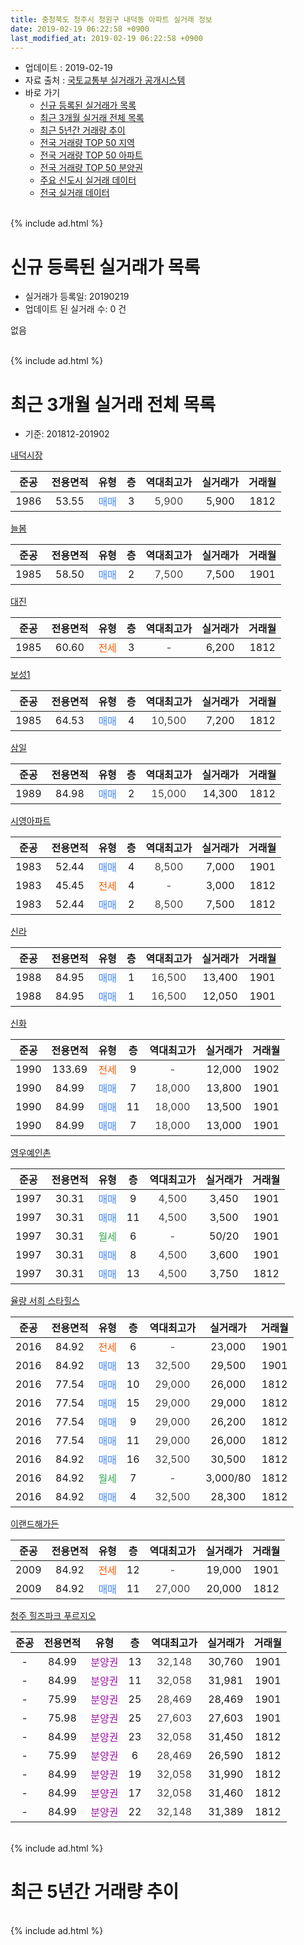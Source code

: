 ```yaml
---
title: 충청북도 청주시 청원구 내덕동 아파트 실거래 정보
date: 2019-02-19 06:22:58 +0900
last_modified_at: 2019-02-19 06:22:58 +0900
---
```


* 업데이트 : 2019-02-19
* 자료 출처 : [국토교통부 실거래가 공개시스템](http://rt.molit.go.kr)
* 바로 가기
    * [신규 등록된 실거래가 목록](#신규-등록된-실거래가-목록)
    * [최근 3개월 실거래 전체 목록](#최근-3개월-실거래-전체-목록)
    * [최근 5년간 거래량 추이](#최근-5년간-거래량-추이)
    * [전국 거래량 TOP 50 지역](https://ayogom.github.io/apt-trade-info/최근-3개월-전국에서-가장-거래가-많이-발생한-지역)
    * [전국 거래량 TOP 50 아파트](https://ayogom.github.io/apt-trade-info/최근-3개월-전국에서-가장-거래가-많이-발생한-아파트)
    * [전국 거래량 TOP 50 분양권](https://ayogom.github.io/apt-trade-info/최근-3개월-전국에서-가장-거래가-많이-발생한-분양권)
    * [주요 신도시 실거래 데이터](https://ayogom.github.io/apt-trade-info/주요-신도시)
    * [전국 실거래 데이터](https://ayogom.github.io/apt-trade-info/전국)
<br>
{% include ad.html %}
<br>

# 신규 등록된 실거래가 목록
* 실거래가 등록일: 20190219
* 업데이트 된 실거래 수: 0 건

없음

<br>
{% include ad.html %}
<br>

# 최근 3개월 실거래 전체 목록
* 기준: 201812-201902


[내덕시장](https://search.naver.com/search.naver?query=%EC%B6%A9%EC%B2%AD%EB%B6%81%EB%8F%84+%EC%B2%AD%EC%A3%BC%EC%8B%9C+%EC%B2%AD%EC%9B%90%EA%B5%AC+%EB%82%B4%EB%8D%95%EB%8F%99+%EB%82%B4%EB%8D%95%EC%8B%9C%EC%9E%A5)

|준공|전용면적|유형|층|역대최고가|실거래가|거래월|
|:---:|:---:|:---:|:---:|:---:|:---:|:---:|
|1986|53.55|<span style="color:#4285f3">매매</span>|3|<span style="color:#444444">5,900</span>|5,900|1812|

[늘봄](https://search.naver.com/search.naver?query=%EC%B6%A9%EC%B2%AD%EB%B6%81%EB%8F%84+%EC%B2%AD%EC%A3%BC%EC%8B%9C+%EC%B2%AD%EC%9B%90%EA%B5%AC+%EB%82%B4%EB%8D%95%EB%8F%99+%EB%8A%98%EB%B4%84)

|준공|전용면적|유형|층|역대최고가|실거래가|거래월|
|:---:|:---:|:---:|:---:|:---:|:---:|:---:|
|1985|58.50|<span style="color:#4285f3">매매</span>|2|<span style="color:#444444">7,500</span>|7,500|1901|

[대진](https://search.naver.com/search.naver?query=%EC%B6%A9%EC%B2%AD%EB%B6%81%EB%8F%84+%EC%B2%AD%EC%A3%BC%EC%8B%9C+%EC%B2%AD%EC%9B%90%EA%B5%AC+%EB%82%B4%EB%8D%95%EB%8F%99+%EB%8C%80%EC%A7%84)

|준공|전용면적|유형|층|역대최고가|실거래가|거래월|
|:---:|:---:|:---:|:---:|:---:|:---:|:---:|
|1985|60.60|<span style="color:#ff5a00">전세</span>|3|<span style="color:#444444">-</span>|6,200|1812|

[보성1](https://search.naver.com/search.naver?query=%EC%B6%A9%EC%B2%AD%EB%B6%81%EB%8F%84+%EC%B2%AD%EC%A3%BC%EC%8B%9C+%EC%B2%AD%EC%9B%90%EA%B5%AC+%EB%82%B4%EB%8D%95%EB%8F%99+%EB%B3%B4%EC%84%B11)

|준공|전용면적|유형|층|역대최고가|실거래가|거래월|
|:---:|:---:|:---:|:---:|:---:|:---:|:---:|
|1985|64.53|<span style="color:#4285f3">매매</span>|4|<span style="color:#444444">10,500</span>|7,200|1812|

[삼일](https://search.naver.com/search.naver?query=%EC%B6%A9%EC%B2%AD%EB%B6%81%EB%8F%84+%EC%B2%AD%EC%A3%BC%EC%8B%9C+%EC%B2%AD%EC%9B%90%EA%B5%AC+%EB%82%B4%EB%8D%95%EB%8F%99+%EC%82%BC%EC%9D%BC)

|준공|전용면적|유형|층|역대최고가|실거래가|거래월|
|:---:|:---:|:---:|:---:|:---:|:---:|:---:|
|1989|84.98|<span style="color:#4285f3">매매</span>|2|<span style="color:#444444">15,000</span>|14,300|1812|

[시영아파트](https://search.naver.com/search.naver?query=%EC%B6%A9%EC%B2%AD%EB%B6%81%EB%8F%84+%EC%B2%AD%EC%A3%BC%EC%8B%9C+%EC%B2%AD%EC%9B%90%EA%B5%AC+%EB%82%B4%EB%8D%95%EB%8F%99+%EC%8B%9C%EC%98%81%EC%95%84%ED%8C%8C%ED%8A%B8)

|준공|전용면적|유형|층|역대최고가|실거래가|거래월|
|:---:|:---:|:---:|:---:|:---:|:---:|:---:|
|1983|52.44|<span style="color:#4285f3">매매</span>|4|<span style="color:#444444">8,500</span>|7,000|1901|
|1983|45.45|<span style="color:#ff5a00">전세</span>|4|<span style="color:#444444">-</span>|3,000|1812|
|1983|52.44|<span style="color:#4285f3">매매</span>|2|<span style="color:#444444">8,500</span>|7,500|1812|

[신라](https://search.naver.com/search.naver?query=%EC%B6%A9%EC%B2%AD%EB%B6%81%EB%8F%84+%EC%B2%AD%EC%A3%BC%EC%8B%9C+%EC%B2%AD%EC%9B%90%EA%B5%AC+%EB%82%B4%EB%8D%95%EB%8F%99+%EC%8B%A0%EB%9D%BC)

|준공|전용면적|유형|층|역대최고가|실거래가|거래월|
|:---:|:---:|:---:|:---:|:---:|:---:|:---:|
|1988|84.95|<span style="color:#4285f3">매매</span>|1|<span style="color:#444444">16,500</span>|13,400|1901|
|1988|84.95|<span style="color:#4285f3">매매</span>|1|<span style="color:#444444">16,500</span>|12,050|1901|

[신화](https://search.naver.com/search.naver?query=%EC%B6%A9%EC%B2%AD%EB%B6%81%EB%8F%84+%EC%B2%AD%EC%A3%BC%EC%8B%9C+%EC%B2%AD%EC%9B%90%EA%B5%AC+%EB%82%B4%EB%8D%95%EB%8F%99+%EC%8B%A0%ED%99%94)

|준공|전용면적|유형|층|역대최고가|실거래가|거래월|
|:---:|:---:|:---:|:---:|:---:|:---:|:---:|
|1990|133.69|<span style="color:#ff5a00">전세</span>|9|<span style="color:#444444">-</span>|12,000|1902|
|1990|84.99|<span style="color:#4285f3">매매</span>|7|<span style="color:#444444">18,000</span>|13,800|1901|
|1990|84.99|<span style="color:#4285f3">매매</span>|11|<span style="color:#444444">18,000</span>|13,500|1901|
|1990|84.99|<span style="color:#4285f3">매매</span>|7|<span style="color:#444444">18,000</span>|13,000|1901|

[영우예인촌](https://search.naver.com/search.naver?query=%EC%B6%A9%EC%B2%AD%EB%B6%81%EB%8F%84+%EC%B2%AD%EC%A3%BC%EC%8B%9C+%EC%B2%AD%EC%9B%90%EA%B5%AC+%EB%82%B4%EB%8D%95%EB%8F%99+%EC%98%81%EC%9A%B0%EC%98%88%EC%9D%B8%EC%B4%8C)

|준공|전용면적|유형|층|역대최고가|실거래가|거래월|
|:---:|:---:|:---:|:---:|:---:|:---:|:---:|
|1997|30.31|<span style="color:#4285f3">매매</span>|9|<span style="color:#444444">4,500</span>|3,450|1901|
|1997|30.31|<span style="color:#4285f3">매매</span>|11|<span style="color:#444444">4,500</span>|3,500|1901|
|1997|30.31|<span style="color:#34a853">월세</span>|6|<span style="color:#444444">-</span>|50/20|1901|
|1997|30.31|<span style="color:#4285f3">매매</span>|8|<span style="color:#444444">4,500</span>|3,600|1901|
|1997|30.31|<span style="color:#4285f3">매매</span>|13|<span style="color:#444444">4,500</span>|3,750|1812|

[율량 서희 스타힐스](https://search.naver.com/search.naver?query=%EC%B6%A9%EC%B2%AD%EB%B6%81%EB%8F%84+%EC%B2%AD%EC%A3%BC%EC%8B%9C+%EC%B2%AD%EC%9B%90%EA%B5%AC+%EB%82%B4%EB%8D%95%EB%8F%99+%EC%9C%A8%EB%9F%89+%EC%84%9C%ED%9D%AC+%EC%8A%A4%ED%83%80%ED%9E%90%EC%8A%A4)

|준공|전용면적|유형|층|역대최고가|실거래가|거래월|
|:---:|:---:|:---:|:---:|:---:|:---:|:---:|
|2016|84.92|<span style="color:#ff5a00">전세</span>|6|<span style="color:#444444">-</span>|23,000|1901|
|2016|84.92|<span style="color:#4285f3">매매</span>|13|<span style="color:#444444">32,500</span>|29,500|1901|
|2016|77.54|<span style="color:#4285f3">매매</span>|10|<span style="color:#444444">29,000</span>|26,000|1812|
|2016|77.54|<span style="color:#4285f3">매매</span>|15|<span style="color:#444444">29,000</span>|29,000|1812|
|2016|77.54|<span style="color:#4285f3">매매</span>|9|<span style="color:#444444">29,000</span>|26,200|1812|
|2016|77.54|<span style="color:#4285f3">매매</span>|11|<span style="color:#444444">29,000</span>|26,000|1812|
|2016|84.92|<span style="color:#4285f3">매매</span>|16|<span style="color:#444444">32,500</span>|30,500|1812|
|2016|84.92|<span style="color:#34a853">월세</span>|7|<span style="color:#444444">-</span>|3,000/80|1812|
|2016|84.92|<span style="color:#4285f3">매매</span>|4|<span style="color:#444444">32,500</span>|28,300|1812|

[이랜드해가든](https://search.naver.com/search.naver?query=%EC%B6%A9%EC%B2%AD%EB%B6%81%EB%8F%84+%EC%B2%AD%EC%A3%BC%EC%8B%9C+%EC%B2%AD%EC%9B%90%EA%B5%AC+%EB%82%B4%EB%8D%95%EB%8F%99+%EC%9D%B4%EB%9E%9C%EB%93%9C%ED%95%B4%EA%B0%80%EB%93%A0)

|준공|전용면적|유형|층|역대최고가|실거래가|거래월|
|:---:|:---:|:---:|:---:|:---:|:---:|:---:|
|2009|84.92|<span style="color:#ff5a00">전세</span>|12|<span style="color:#444444">-</span>|19,000|1901|
|2009|84.92|<span style="color:#4285f3">매매</span>|11|<span style="color:#444444">27,000</span>|20,000|1812|

[청주 힐즈파크 푸르지오](https://search.naver.com/search.naver?query=%EC%B6%A9%EC%B2%AD%EB%B6%81%EB%8F%84+%EC%B2%AD%EC%A3%BC%EC%8B%9C+%EC%B2%AD%EC%9B%90%EA%B5%AC+%EB%82%B4%EB%8D%95%EB%8F%99+%EC%B2%AD%EC%A3%BC+%ED%9E%90%EC%A6%88%ED%8C%8C%ED%81%AC+%ED%91%B8%EB%A5%B4%EC%A7%80%EC%98%A4)

|준공|전용면적|유형|층|역대최고가|실거래가|거래월|
|:---:|:---:|:---:|:---:|:---:|:---:|:---:|
|-|84.99|<span style="color:#9C11A5">분양권</span>|13|<span style="color:#444444">32,148</span>|30,760|1901|
|-|84.99|<span style="color:#9C11A5">분양권</span>|11|<span style="color:#444444">32,058</span>|31,981|1901|
|-|75.99|<span style="color:#9C11A5">분양권</span>|25|<span style="color:#444444">28,469</span>|28,469|1901|
|-|75.98|<span style="color:#9C11A5">분양권</span>|25|<span style="color:#444444">27,603</span>|27,603|1901|
|-|84.99|<span style="color:#9C11A5">분양권</span>|23|<span style="color:#444444">32,058</span>|31,450|1812|
|-|75.99|<span style="color:#9C11A5">분양권</span>|6|<span style="color:#444444">28,469</span>|26,590|1812|
|-|84.99|<span style="color:#9C11A5">분양권</span>|19|<span style="color:#444444">32,058</span>|31,990|1812|
|-|84.99|<span style="color:#9C11A5">분양권</span>|17|<span style="color:#444444">32,058</span>|31,460|1812|
|-|84.99|<span style="color:#9C11A5">분양권</span>|22|<span style="color:#444444">32,148</span>|31,389|1812|


<br>
{% include ad.html %}
<br>

# 최근 5년간 거래량 추이


<div style="width:100%;">
    <canvas id="deal_progress" height="200"></canvas>
</div>

<script>
new Chart(document.getElementById("deal_progress"), {
    type: 'line',
    data: {
        labels: ['201402','201403','201404','201405','201406','201407','201408','201409','201410','201411','201412','201501','201502','201503','201504','201505','201506','201507','201508','201509','201510','201511','201512','201601','201602','201603','201604','201605','201606','201607','201608','201609','201610','201611','201612','201701','201702','201703','201704','201705','201706','201707','201708','201709','201710','201711','201712','201801','201802','201803','201804','201805','201806','201807','201808','201809','201810','201811','201812','201901','201902'],
        datasets: [{
            label: '매매',
            pointRadius: 1,
            data: [19, 23, 22, 13, 14, 16, 18, 13, 28, 12, 12, 13, 18, 18, 18, 7, 9, 14, 20, 11, 20, 13, 3, 11, 10, 9, 13, 15, 14, 5, 8, 12, 12, 9, 10, 10, 5, 21, 11, 17, 8, 5, 8, 3, 9, 7, 12, 6, 4, 7, 9, 8, 14, 58, 39, 27, 25, 16, 17, 15, 0],
            borderColor: "rgba(255, 201, 14, 1)",
            backgroundColor: "rgba(255, 201, 14, 0.5)",
            fill: false,
            lineTension: 0
        },{
            label: '전월세',
            pointRadius: 1,
            data: [8, 6, 4, 5, 8, 2, 4, 1, 6, 3, 4, 3, 5, 8, 3, 2, 8, 8, 3, 1, 4, 5, 4, 5, 3, 12, 19, 27, 15, 12, 19, 6, 5, 3, 4, 3, 4, 3, 2, 3, 10, 8, 2, 3, 5, 3, 5, 7, 5, 4, 8, 9, 11, 6, 3, 8, 9, 11, 3, 3, 1],
            borderColor: "rgba(0, 141, 185, 1)",
            backgroundColor: "rgba(0, 141, 185, 0.5)",
            fill: false,
            lineTension: 0
        }
        ]
    },
    options: {
        responsive: true,
        title: {
            display: false
        },
        tooltips: {
            mode: 'index',
            intersect: false
        },
        hover: {
            mode: 'nearest',
            intersect: true
        },
        scales: {
            xAxes: [{
                display: true,
                scaleLabel: {
                    display: true,
                    labelString: '년/월'
                }
            }],
            yAxes: [{
                display: true,
                ticks: {
                    suggestedMin: 0,
                },
                scaleLabel: {
                    display: true,
                    labelString: '실거래 수'
                }
            }]
        }
    }
});

</script>


<br>
{% include ad.html %}
<br>

